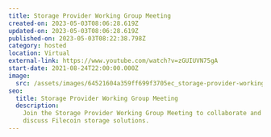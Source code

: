 ```yaml
---
title: Storage Provider Working Group Meeting
created-on: 2023-05-03T08:06:28.619Z
updated-on: 2023-05-03T08:06:28.619Z
published-on: 2023-05-03T08:22:38.798Z
category: hosted
location: Virtual
external-link: https://www.youtube.com/watch?v=zGUIUVN75gA
start-date: 2021-08-24T22:00:00.000Z
image:
  src: /assets/images/64521604a359ff699f3705ec_storage-provider-working-group.png
seo:
  title: Storage Provider Working Group Meeting
  description:
    Join the Storage Provider Working Group Meeting to collaborate and
    discuss Filecoin storage solutions.
---
```

